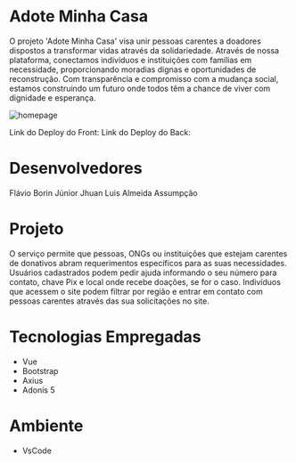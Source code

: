 # Adote Minha Casa

O projeto 'Adote Minha Casa' visa unir pessoas carentes a doadores dispostos a transformar vidas através da solidariedade. Através de nossa plataforma, conectamos indivíduos e instituições com famílias em necessidade, proporcionando moradias dignas e oportunidades de reconstrução. Com transparência e compromisso com a mudança social, estamos construindo um futuro onde todos têm a chance de viver com dignidade e esperança.

![homepage](https://github.com/elc1090/project3-2024a-flavio-jhuan-1/blob/main/homepage.png)

Link do Deploy do Front:
Link do Deploy do Back:

# Desenvolvedores

Flávio Borin Júnior
Jhuan Luis Almeida Assumpção

# Projeto

O serviço permite que pessoas, ONGs ou instituições que estejam carentes de donativos abram requerimentos específicos para as suas necessidades. Usuários cadastrados podem pedir ajuda informando o seu número para contato, chave Pix e local onde recebe doações, se for o caso. Indivíduos que acessem o site podem filtrar por região e entrar em contato com pessoas carentes através das sua solicitações no site.

# Tecnologias Empregadas
 - Vue
 - Bootstrap
 - Axius
 - Adonis 5

# Ambiente

- VsCode
